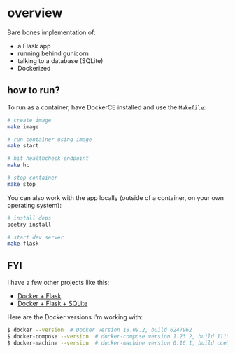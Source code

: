 # overview

Bare bones implementation of:

* a Flask app
* running behind gunicorn
* talking to a database (SQLite)
* Dockerized

## how to run?

To run as a container, have DockerCE installed and use the `Makefile`:

```sh
# create image
make image

# run container using image
make start

# hit healthcheck endpoint
make hc

# stop container
make stop
```

You can also work with the app locally (outside of a container, on your own operating system):

```sh
# install deps
poetry install

# start dev server
make flask
```

## FYI


I have a few other projects like this:

* [Docker + Flask](https://github.com/zachvalenta/docker-flask)
* [Docker + Flask + SQLite](https://github.com/zachvalenta/docker-flask-sqlite)

Here are the Docker versions I'm working with:

```sh
$ docker --version  # Docker version 18.09.2, build 6247962
$ docker-compose --version  # docker-compose version 1.23.2, build 1110ad01
$ docker-machine --version  # docker-machine version 0.16.1, build cce350d7
```
